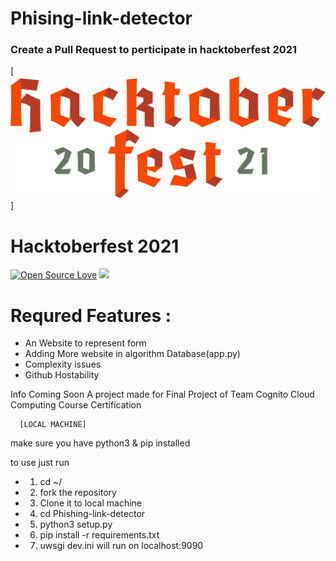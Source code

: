 # Phising-link-detector


### Create a Pull Request to perticipate in hacktoberfest 2021
[![Hacktoberfest 2021](./hacktoberfest2021.png)]
# Hacktoberfest 2021

[![Open Source Love](https://badges.frapsoft.com/os/v2/open-source.svg?v=103)](https://github.com/ShreyamMaity) ![](https://visitor-badge.glitch.me/badge?page_id=ShryeyamMaity.Phishing-link-detector)

# Requred Features :
- An Website to represent form
- Adding More website in algorithm Database(app.py)
- Complexity issues
- Github Hostability

Info Coming Soon 
A project made for Final Project of Team Cognito Cloud Computing Course Certification 

      [LOCAL MACHINE]
make sure you have python3 & pip installed
 
to use just run
- 1) cd ~/
- 2) fork the repository
- 3) Clone it to local machine
- 4) cd Phishing-link-detector 
- 5) python3 setup.py
- 6) pip install -r requirements.txt 
- 7) uwsgi dev.ini
will run on localhost:9090
